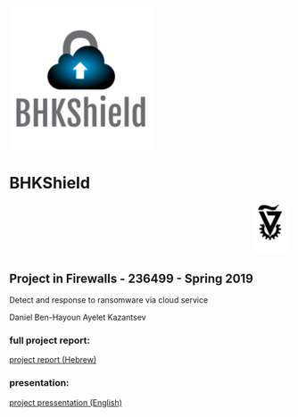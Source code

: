 <p float="left">
  <img src="/images/logo.png" width="256" title="bhk Logo">
</p>

# BHKShield

<p align="right">
    <img src="/images/technion_logo.png" width="64" title="Technion Logo">
</p>

## Project in Firewalls - 236499 - Spring 2019
Detect and response to ransomware via cloud service

Daniel Ben-Hayoun 
Ayelet Kazantsev 

### **full project report:**

[project report (Hebrew)](presentation/project_report.pdf)  

### **presentation:**
[project pressentation (English)](presentation/BHKshield_presentation.pdf)  
